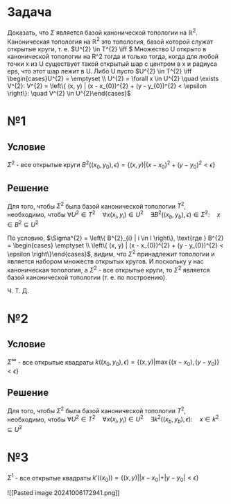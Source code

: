# Задача
Доказать, что $\Sigma$ является базой канонической топологии на $\mathbb{R}^{2}$.
Каноническая топология на $\mathbb{R}^{2}$ это топология, базой которой служат открытые круги, т. е. 
$U^{2} \in T^{2} \iff $
Множество U открыто в канонической топологии на R^2 тогда и только тогда, когда для любой точки x из U существует такой открытый шар с центром в x и радиуса eps, что этот шар лежит в U. Либо U пусто
$U^{2} \in T^{2} \iff \begin{cases}U^{2} = \emptyset \\ U^{2} = \forall x \in U^{2} \quad \exists V^{2}: V^{2} = \left\{ (x, y) | (x - x_{0})^{2} + (y - y_{0})^{2} < \epsilon \right\}:  \quad V^{2} \in U^{2}\end{cases}$
# №1
## Условие
$\Sigma^{2}$ - все открытые круги $B^{2} ((x_{0}, y_{0}), \epsilon) = \left\{ (x, y) | (x - x_{0})^{2} + (y - y_{0})^{2} < \epsilon \right\}$
## Решение
Для того, чтобы $\Sigma^{2}$ была базой канонической топологии $T^{2}$, необходимо, чтобы $\forall U^{2} \in T^{2}  \quad  \forall x (x_{i}, y_{i}) \in U^{2}  \quad \exists B^{2} ((x_{b}, y_{b}), \epsilon) \in \Sigma^{2}:  \quad x \in B^{2} \subseteq U^{2}$

По условию, $\Sigma^{2} = \left\{ B^{2}_{i} | i \in I \right\}, \text{где } B^{2} =  \begin{cases} \emptyset \\ \left\{ (x, y) | (x - x_{0})^{2} + (y - y_{0})^{2} < \epsilon \right\}\end{cases}$, видим, что $\Sigma^{2}$ принадлежит топологии и является набором множеств открытых кругов.
И поскольку у нас каноническая топология, а $\Sigma^{2}$ - все открытые круги, то $\Sigma^{2}$ является базой канонической топологии (т. е. по построению).

Ч. Т. Д.

# №2
## Условие
$\Sigma^{\infty}$ - все открытые квадраты $k((x_{0}, y_{0}), \epsilon) = \left\{ (x, y) | \max \left\{ (x - x_{0}), (y - y_{0}) \right\} < \epsilon \right\}$
## Решение
Для того, чтобы $\Sigma^{2}$ была базой канонической топологии $T^{2}$, необходимо, чтобы $\forall U^{2} \in T^{2}  \quad  \forall x (x_{i}, y_{i}) \in U^{2}  \quad \exists k^{2} ((x_{b}, y_{b}), \epsilon):  \quad x \in k^{2} \subseteq U^{2}$

# №3
$\Sigma^{1}$ - все открытые квадраты $k'((x_{0})) = \left\{ (x, y) | |x - x_{0}| + |y - y_{0}| < \epsilon \right\}$


![[Pasted image 20241006172941.png]]